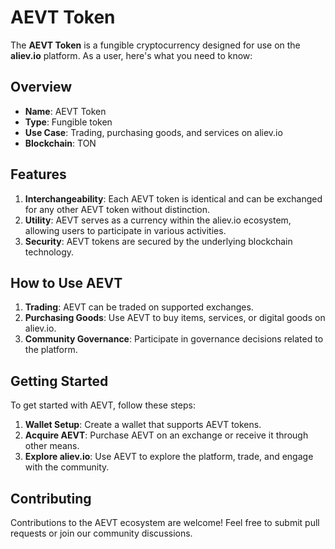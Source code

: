 # AEVT Token

The **AEVT Token** is a fungible cryptocurrency designed for use on the **aliev.io** platform. As a user, here's what you need to know:

## Overview

- **Name**: AEVT Token
- **Type**: Fungible token
- **Use Case**: Trading, purchasing goods, and services on aliev.io
- **Blockchain**: TON

## Features

1. **Interchangeability**: Each AEVT token is identical and can be exchanged for any other AEVT token without distinction.
2. **Utility**: AEVT serves as a currency within the aliev.io ecosystem, allowing users to participate in various activities.
3. **Security**: AEVT tokens are secured by the underlying blockchain technology.

## How to Use AEVT

1. **Trading**: AEVT can be traded on supported exchanges.
2. **Purchasing Goods**: Use AEVT to buy items, services, or digital goods on aliev.io.
3. **Community Governance**: Participate in governance decisions related to the platform.

## Getting Started

To get started with AEVT, follow these steps:

1. **Wallet Setup**: Create a wallet that supports AEVT tokens.
2. **Acquire AEVT**: Purchase AEVT on an exchange or receive it through other means.
3. **Explore aliev.io**: Use AEVT to explore the platform, trade, and engage with the community.

## Contributing

Contributions to the AEVT ecosystem are welcome! Feel free to submit pull requests or join our community discussions.
